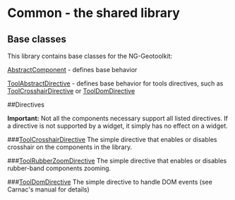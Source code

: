 # Common - the shared library

## Base classes
This library contains base classes for the NG-Geotoolkit:

[AbstractComponent](./classes/abstractcomponent.html) - defines base behavior

[ToolAbstractDirective](./classes/toolabstractdirective.html) - defines base behavior for tools directives,
such as [ToolCrosshairDirective](./classes/toolcrosshairdirective.html) or [ToolDomDirective](./classes/tooldomdirective.html)

##Directives

**Important:** Not all the components necessary support all listed directives. 
If a directive is not supported by a widget, it simply has no effect on a widget.

###[ToolCrosshairDirective](./classes/toolcrosshairdirective.html)
The simple directive that enables or disables crosshair on the components in the library.


###[ToolRubberZoomDirective](./classes/toolrubberzoomdirective.html)
The simple directive that enables or disables rubber-band components zooming.

###[ToolDomDirective](./classes/tooldomdirective.html)
The simple directive to handle DOM events (see Carnac's manual for details)



 
